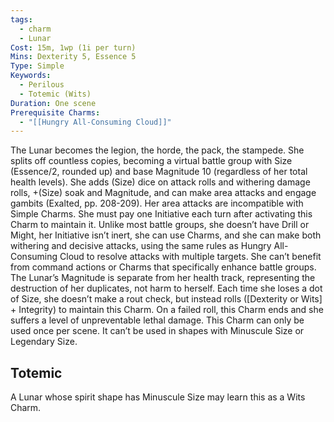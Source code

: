 ```yaml
---
tags:
  - charm
  - Lunar
Cost: 15m, 1wp (1i per turn)
Mins: Dexterity 5, Essence 5
Type: Simple
Keywords:
  - Perilous
  - Totemic (Wits)
Duration: One scene
Prerequisite Charms:
  - "[[Hungry All-Consuming Cloud]]"
---
```

The Lunar becomes the legion, the horde, the pack, the stampede. She splits off countless copies, becoming a virtual battle group with Size (Essence/2, rounded up) and base Magnitude 10 (regardless of her total health levels). She adds (Size) dice on attack rolls and withering damage rolls, +(Size) soak and Magnitude, and can make area attacks and engage gambits (Exalted, pp. 208-209). Her area attacks are incompatible with Simple Charms. She must pay one Initiative each turn after activating this Charm to maintain it. Unlike most battle groups, she doesn’t have Drill or Might, her Initiative isn’t inert, she can use Charms, and she can make both withering and decisive attacks, using the same rules as Hungry All-Consuming Cloud to resolve attacks with multiple targets. She can’t benefit from command actions or Charms that specifically enhance battle groups. The Lunar’s Magnitude is separate from her health track, representing the destruction of her duplicates, not harm to herself. Each time she loses a dot of Size, she doesn’t make a rout check, but instead rolls ([Dexterity or Wits] + Integrity) to maintain this Charm. On a failed roll, this Charm ends and she suffers a level of unpreventable lethal damage. This Charm can only be used once per scene. It can’t be used in shapes with Minuscule Size or Legendary Size. 
## Totemic 

A Lunar whose spirit shape has Minuscule Size may learn this as a Wits Charm. 